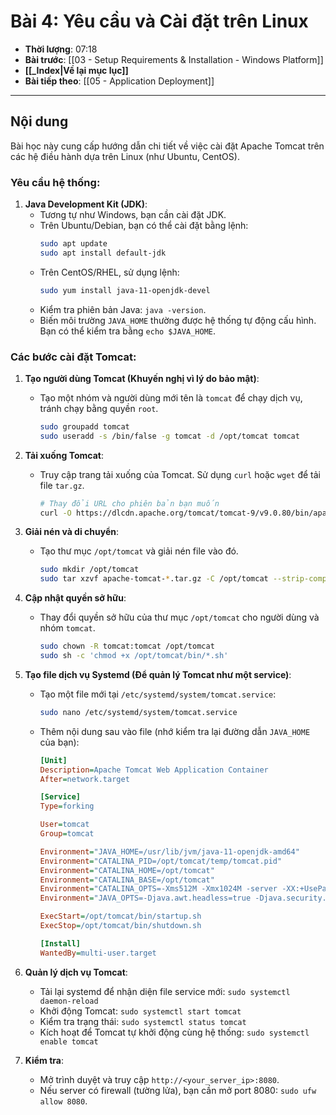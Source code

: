 # Bài 4: Yêu cầu và Cài đặt trên Linux

- **Thời lượng**: 07:18
- **Bài trước**: [[03 - Setup Requirements & Installation - Windows Platform]]
- **[[_Index|Về lại mục lục]]**
- **Bài tiếp theo**: [[05 - Application Deployment]]

---

## Nội dung

Bài học này cung cấp hướng dẫn chi tiết về việc cài đặt Apache Tomcat trên các hệ điều hành dựa trên Linux (như Ubuntu, CentOS).

### Yêu cầu hệ thống:

1.  **Java Development Kit (JDK)**:
    -   Tương tự như Windows, bạn cần cài đặt JDK.
    -   Trên Ubuntu/Debian, bạn có thể cài đặt bằng lệnh:
        ```bash
        sudo apt update
        sudo apt install default-jdk
        ```
    -   Trên CentOS/RHEL, sử dụng lệnh:
        ```bash
        sudo yum install java-11-openjdk-devel
        ```
    -   Kiểm tra phiên bản Java: `java -version`.
    -   Biến môi trường `JAVA_HOME` thường được hệ thống tự động cấu hình. Bạn có thể kiểm tra bằng `echo $JAVA_HOME`.

### Các bước cài đặt Tomcat:

1.  **Tạo người dùng Tomcat (Khuyến nghị vì lý do bảo mật)**:
    -   Tạo một nhóm và người dùng mới tên là `tomcat` để chạy dịch vụ, tránh chạy bằng quyền `root`.
        ```bash
        sudo groupadd tomcat
        sudo useradd -s /bin/false -g tomcat -d /opt/tomcat tomcat
        ```

2.  **Tải xuống Tomcat**:
    -   Truy cập trang tải xuống của Tomcat. Sử dụng `curl` hoặc `wget` để tải file `tar.gz`.
        ```bash
        # Thay đổi URL cho phiên bản bạn muốn
        curl -O https://dlcdn.apache.org/tomcat/tomcat-9/v9.0.80/bin/apache-tomcat-9.0.80.tar.gz
        ```

3.  **Giải nén và di chuyển**:
    -   Tạo thư mục `/opt/tomcat` và giải nén file vào đó.
        ```bash
        sudo mkdir /opt/tomcat
        sudo tar xzvf apache-tomcat-*.tar.gz -C /opt/tomcat --strip-components=1
        ```

4.  **Cập nhật quyền sở hữu**:
    -   Thay đổi quyền sở hữu của thư mục `/opt/tomcat` cho người dùng và nhóm `tomcat`.
        ```bash
        sudo chown -R tomcat:tomcat /opt/tomcat
        sudo sh -c 'chmod +x /opt/tomcat/bin/*.sh'
        ```

5.  **Tạo file dịch vụ Systemd (Để quản lý Tomcat như một service)**:
    -   Tạo một file mới tại `/etc/systemd/system/tomcat.service`:
        ```bash
        sudo nano /etc/systemd/system/tomcat.service
        ```
    -   Thêm nội dung sau vào file (nhớ kiểm tra lại đường dẫn `JAVA_HOME` của bạn):
        ```ini
        [Unit]
        Description=Apache Tomcat Web Application Container
        After=network.target

        [Service]
        Type=forking

        User=tomcat
        Group=tomcat

        Environment="JAVA_HOME=/usr/lib/jvm/java-11-openjdk-amd64"
        Environment="CATALINA_PID=/opt/tomcat/temp/tomcat.pid"
        Environment="CATALINA_HOME=/opt/tomcat"
        Environment="CATALINA_BASE=/opt/tomcat"
        Environment="CATALINA_OPTS=-Xms512M -Xmx1024M -server -XX:+UseParallelGC"
        Environment="JAVA_OPTS=-Djava.awt.headless=true -Djava.security.egd=file:/dev/./urandom"

        ExecStart=/opt/tomcat/bin/startup.sh
        ExecStop=/opt/tomcat/bin/shutdown.sh

        [Install]
        WantedBy=multi-user.target
        ```

6.  **Quản lý dịch vụ Tomcat**:
    -   Tải lại systemd để nhận diện file service mới: `sudo systemctl daemon-reload`
    -   Khởi động Tomcat: `sudo systemctl start tomcat`
    -   Kiểm tra trạng thái: `sudo systemctl status tomcat`
    -   Kích hoạt để Tomcat tự khởi động cùng hệ thống: `sudo systemctl enable tomcat`

7.  **Kiểm tra**:
    -   Mở trình duyệt và truy cập `http://<your_server_ip>:8080`.
    -   Nếu server có firewall (tường lửa), bạn cần mở port 8080: `sudo ufw allow 8080`.
